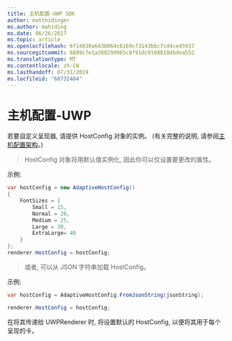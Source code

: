 ```yaml
---
title: 主机配置-UWP SDK
author: matthidinger
ms.author: mahiding
ms.date: 06/26/2017
ms.topic: article
ms.openlocfilehash: 6f14830a643b064c6169cf3143bbc7cd4ce45937
ms.sourcegitcommit: 6889c7e1a38029d965c8f91dc9108819dbdea552
ms.translationtype: MT
ms.contentlocale: zh-CN
ms.lasthandoff: 07/31/2019
ms.locfileid: "68732484"
---
```

# <a name="host-config---uwp"></a>主机配置-UWP

若要自定义呈现器, 请提供 HostConfig 对象的实例。 (有关完整的说明, 请参阅[主机配置架构](../../../rendering-cards/host-config.md)。)

> HostConfig 对象将用默认值实例化, 因此你可以仅设置要更改的属性。

示例:

```csharp
var hostConfig = new AdaptiveHostConfig() 
{
    FontSizes = {
        Small = 15,
        Normal = 20,
        Medium = 25,
        Large = 30,
        ExtraLarge= 40
    }
};
renderer.HostConfig = hostConfig;
```

> 或者, 可以从 JSON 字符串加载 HostConfig。

示例:

```csharp
var hostConfig = AdaptiveHostConfig.FromJsonString(jsonString); 

renderer.HostConfig = hostConfig;
```

在将其传递给 UWPRenderer 时, 将设置默认的 HostConfig, 以便将其用于每个呈现的卡。
